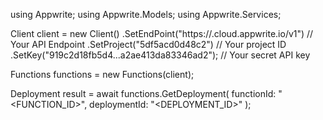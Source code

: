 using Appwrite;
using Appwrite.Models;
using Appwrite.Services;

Client client = new Client()
    .SetEndPoint("https://<REGION>.cloud.appwrite.io/v1") // Your API Endpoint
    .SetProject("5df5acd0d48c2") // Your project ID
    .SetKey("919c2d18fb5d4...a2ae413da83346ad2"); // Your secret API key

Functions functions = new Functions(client);

Deployment result = await functions.GetDeployment(
    functionId: "<FUNCTION_ID>",
    deploymentId: "<DEPLOYMENT_ID>"
);